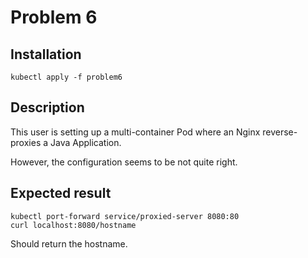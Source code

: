 # Problem 6

## Installation
```
kubectl apply -f problem6
```

## Description

This user is setting up a multi-container Pod where an Nginx reverse-proxies a Java Application.

However, the configuration seems to be not quite right.

## Expected result

```
kubectl port-forward service/proxied-server 8080:80
curl localhost:8080/hostname
```
Should return the hostname.